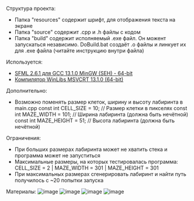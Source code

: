 Структура проекта:
- Папка "resources" содержит шрифт, для отображения текста на экране
- Папка "source" содержит .cpp и .h файлы с кодом
- Папка "build" содержит исполняемый .exe файл. Он можент запускаться независимо. DoBuild.bat создаёт .o файлы и линкует их для .exe файла (читайте инструкцию внутри файла)

Используется:
- [SFML 2.6.1 для GCC 13.1.0 MinGW (SEH) - 64-bit](https://www.sfml-dev.org/download/sfml/2.6.1/)
- [Компилятор WinLibs MSVCRT 13.1.0 (64-bit)](https://github.com/brechtsanders/winlibs_mingw/releases/download/13.1.0-16.0.5-11.0.0-msvcrt-r5/winlibs-x86_64-posix-seh-gcc-13.1.0-mingw-w64msvcrt-11.0.0-r5.7z)

Дополнительно:
- Возможно поменять размер клеток, ширину и высоту лабиринта в main.cpp
const int CELL_SIZE = 10;   // Размер клетки в пикселях
const int MAZE_WIDTH = 101; // Ширина лабиринта (должна быть нечётной)
const int MAZE_HEIGHT = 51; // Высота лабиринта (должна быть нечётной)

Ограничения:
- При больших размерах лабиринта может не хватить стека и программа может не запуститься
- Максимальные размеры, на которых тестировалась программа: CELL_SIZE = 2 | MAZE_WIDTH = 301 | MAZE_HEIGHT = 301
- При максимальных размерах сгенерировать лабиринт и найти путь получилось с ~20 попытки запуска

Материалы:
![image](https://github.com/user-attachments/assets/4958bb36-e013-4500-a220-6d32812d0c50)
![image](https://github.com/user-attachments/assets/4b5011b8-c21b-4839-84ef-dfacbb8f5eb5)
![image](https://github.com/user-attachments/assets/c241c99d-9169-4486-a484-799d7e8ddd64)
![image](https://github.com/user-attachments/assets/34042b94-9774-49de-a0ef-0e281d8db4e5)
